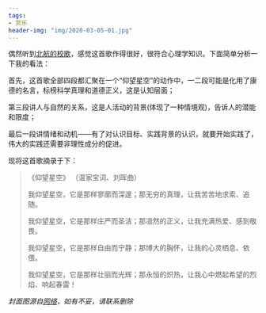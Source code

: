 ```yaml
---
tags:
- 赏乐
header-img: "img/2020-03-05-01.jpg"
---
```

偶然听到[北航的校歌](https://b23.tv/1LoyBb)，感觉这首歌作得很好，很符合心理学知识。下面简单分析一下我的看法：

首先，这首歌全部四段都汇聚在一个“仰望星空”的动作中，一二段可能是化用了康德的名言，标榜科学真理和道德正义，这是认知层面；

第三段讲人与自然的关系，这是人活动的背景(体现了一种情境观)，告诉人的潜能和限度；

最后一段讲情绪和动机——有了对认识目标、实践背景的认识，就要开始实践了，伟大的实践还需要非理性成分的促进。

现将这首歌摘录于下：
> 《仰望星空》
> （温家宝词、刘晖曲）
> 
> 我仰望星空，它是那样寥廓而深邃；那无穷的真理，让我苦苦地求索、追随。
> 
> 我仰望星空，它是那样庄严而圣洁；那凛然的正义，让我充满热爱、感到敬畏。
> 
> 我仰望星空，它是那样自由而宁静；那博大的胸怀，让我的心灵栖息、依偎。
> 
> 我仰望星空，它是那样壮丽而光辉；那永恒的炽热，让我心中燃起希望的烈焰、响起春雷！

_封面图源自[网络](https://www.dgtle.com/thread-803512-1-1.html)，如有不妥，请联系删除_